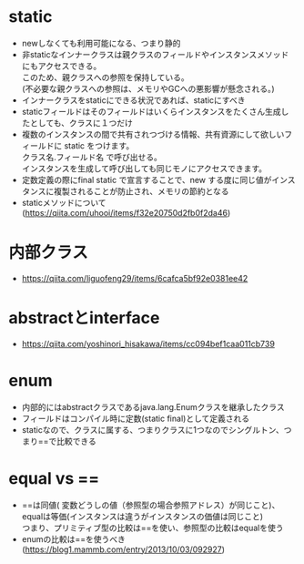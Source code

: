 # static
* newしなくても利用可能になる、つまり静的 
* 非staticなインナークラスは親クラスのフィールドやインスタンスメソッドにもアクセスできる。
<br>このため、親クラスへの参照を保持している。
<br>(不必要な親クラスへの参照は、メモリやGCへの悪影響が懸念される。)
* インナークラスをstaticにできる状況であれば、staticにすべき 
* staticフィールドはそのフィールドはいくらインスタンスをたくさん生成したとしても、クラスに１つだけ 
* 複数のインスタンスの間で共有されつづける情報、共有資源にして欲しいフィールドに static をつけます。
<br>クラス名.フィールド名 で呼び出せる。
<br>インスタンスを生成して呼び出しても同じモノにアクセスできます。 
* 定数定義の際にfinal static で宣言することで、new する度に同じ値がインスタンスに複製されることが防止され、メモリの節約となる 
* staticメソッドについて(https://qiita.com/uhooi/items/f32e20750d2fb0f2da46)

# 内部クラス
* https://qiita.com/liguofeng29/items/6cafca5bf92e0381ee42

# abstractとinterface
* https://qiita.com/yoshinori_hisakawa/items/cc094bef1caa011cb739

# enum
* 内部的にはabstractクラスであるjava.lang.Enumクラスを継承したクラス
* フィールドはコンパイル時に定数(static final)として定義される
* staticなので、クラスに属する、つまりクラスに1つなのでシングルトン、つまり==で比較できる

# equal vs ==
* ==は同値(
変数どうしの値（参照型の場合参照アドレス）が同じこと)、equalは等価(インスタンスは違うがインスタンスの価値は同じこと)
<br>つまり、プリミティブ型の比較は==を使い、参照型の比較はequalを使う
* enumの比較は==を使うべき(https://blog1.mammb.com/entry/2013/10/03/092927)

# 
